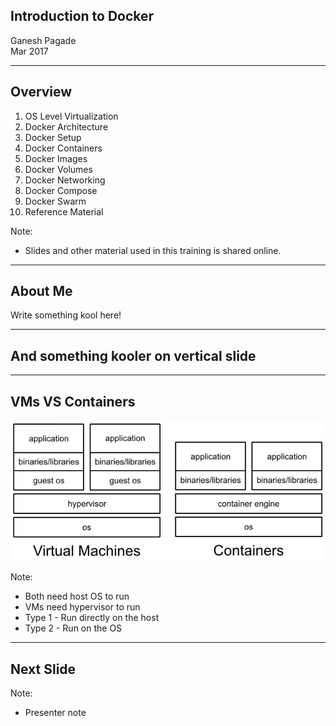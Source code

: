 ## Introduction to Docker

Ganesh Pagade  
Mar 2017

---

## Overview

1. OS Level Virtualization
1. Docker Architecture
1. Docker Setup
1. Docker Containers
1. Docker Images
1. Docker Volumes
1. Docker Networking
1. Docker Compose
1. Docker Swarm
1. Reference Material

Note:
- Slides and other material used in this training is shared online.

---

## About Me

Write something kool here!

-----

## And something kooler on vertical slide

---

## VMs VS Containers

![](my_slides/vms_vs_containers.png)

Note:
- Both need host OS to run
- VMs need hypervisor to run
- Type 1 - Run directly on the host
- Type 2 - Run on the OS
  
---

## Next Slide

Note:
- Presenter note

